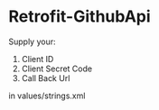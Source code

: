 # Retrofit-GithubApi

Supply your:
1. Client ID
2. Client Secret Code
3. Call Back Url

in values/strings.xml
